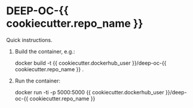 DEEP-OC-{{ cookiecutter.repo_name }}
============================================

Quick instructions.

1. Build the container, e.g.:

    docker build -t {{ cookiecutter.dockerhub_user }}/deep-oc-{{ cookiecutter.repo_name }} .

2. Run the container:

    docker run -ti -p 5000:5000 {{ cookiecutter.dockerhub_user }}/deep-oc-{{ cookiecutter.repo_name }}

